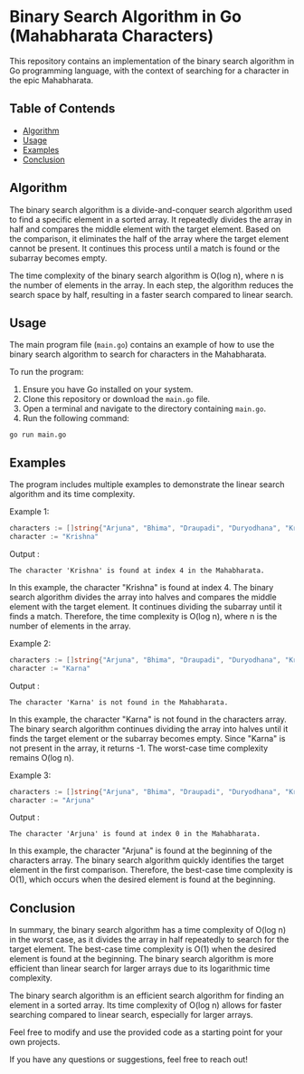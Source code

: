 # Binary Search Algorithm in Go (Mahabharata Characters)

This repository contains an implementation of the binary search algorithm in Go programming language, with the context of searching for a character in the epic Mahabharata.

## Table of Contends

- [Algorithm](#algorithm)
- [Usage](#usage)
- [Examples](#examples)
- [Conclusion](#conclusion)

## Algorithm

The binary search algorithm is a divide-and-conquer search algorithm used to find a specific element in a sorted array. It repeatedly divides the array in half and compares the middle element with the target element. Based on the comparison, it eliminates the half of the array where the target element cannot be present. It continues this process until a match is found or the subarray becomes empty.

The time complexity of the binary search algorithm is O(log n), where n is the number of elements in the array. In each step, the algorithm reduces the search space by half, resulting in a faster search compared to linear search.

## Usage

The main program file (`main.go`) contains an example of how to use the binary search algorithm to search for characters in the Mahabharata.

To run the program:

1. Ensure you have Go installed on your system.
2. Clone this repository or download the `main.go` file.
3. Open a terminal and navigate to the directory containing `main.go`.
4. Run the following command:

```shell
go run main.go
```

## Examples
The program includes multiple examples to demonstrate the linear search algorithm and its time complexity.

Example 1:
```go
characters := []string{"Arjuna", "Bhima", "Draupadi", "Duryodhana", "Krishna", "Nakula", "Sahadeva", "Yudhishthira"}
character := "Krishna"
```
Output : 
```shell
The character 'Krishna' is found at index 4 in the Mahabharata.
```
In this example, the character "Krishna" is found at index 4. The binary search algorithm divides the array into halves and compares the middle element with the target element. It continues dividing the subarray until it finds a match. Therefore, the time complexity is O(log n), where n is the number of elements in the array.

Example 2:
```go
characters := []string{"Arjuna", "Bhima", "Draupadi", "Duryodhana", "Krishna", "Nakula", "Sahadeva", "Yudhishthira"}
character := "Karna"
```
Output : 
```shell
The character 'Karna' is not found in the Mahabharata.
```
In this example, the character "Karna" is not found in the characters array. The binary search algorithm continues dividing the array into halves until it finds the target element or the subarray becomes empty. Since "Karna" is not present in the array, it returns -1. The worst-case time complexity remains O(log n).

Example 3:
```go
characters := []string{"Arjuna", "Bhima", "Draupadi", "Duryodhana", "Krishna", "Nakula", "Sahadeva", "Yudhishthira"}
character := "Arjuna"
```
Output : 
```shell
The character 'Arjuna' is found at index 0 in the Mahabharata.
```
In this example, the character "Arjuna" is found at the beginning of the characters array. The binary search algorithm quickly identifies the target element in the first comparison. Therefore, the best-case time complexity is O(1), which occurs when the desired element is found at the beginning.

## Conclusion
In summary, the binary search algorithm has a time complexity of O(log n) in the worst case, as it divides the array in half repeatedly to search for the target element. The best-case time complexity is O(1) when the desired element is found at the beginning. The binary search algorithm is more efficient than linear search for larger arrays due to its logarithmic time complexity.

The binary search algorithm is an efficient search algorithm for finding an element in a sorted array. Its time complexity of O(log n) allows for faster searching compared to linear search, especially for larger arrays.

Feel free to modify and use the provided code as a starting point for your own projects.

If you have any questions or suggestions, feel free to reach out!